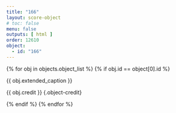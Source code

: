 ```yaml
---
title: "166"
layout: score-object
# toc: false
menu: false
outputs: [ html ]
order: 12610
object:
  - id: "166"
---
```


{% for obj in objects.object_list %}
{% if obj.id == object[0].id %}

{{ obj.extended_caption }}

{{ obj.credit }} {.object-credit}

{% endif %}
{% endfor %}
